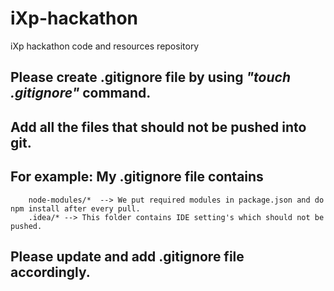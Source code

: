 # iXp-hackathon
iXp hackathon code and resources repository

## Please create .gitignore file by using <i>"touch .gitignore"</i> command.
## Add all the files that should not be pushed into git. 
## For example: My .gitignore file contains
        node-modules/*  --> We put required modules in package.json and do npm install after every pull.
        .idea/* --> This folder contains IDE setting's which should not be pushed.
              
## Please update and add .gitignore file accordingly.
